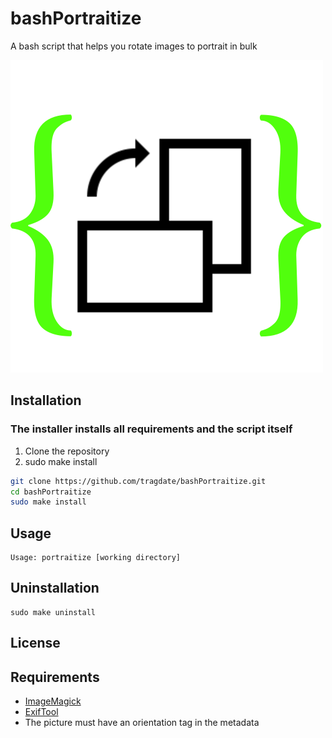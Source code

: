 # bashPortraitize
A bash script that helps you rotate images to portrait in bulk 

![](logo.png)


## Installation
### The installer installs all requirements and the script itself
1. Clone the repository
2. sudo make install
```bash
git clone https://github.com/tragdate/bashPortraitize.git
cd bashPortraitize
sudo make install
```

## Usage
```
Usage: portraitize [working directory]
```

## Uninstallation
```
sudo make uninstall
```

## License

## Requirements
* [ImageMagick](https://imagemagick.org/index.php)
* [ExifTool](https://exiftool.org/)
* The picture must have an orientation tag in the metadata